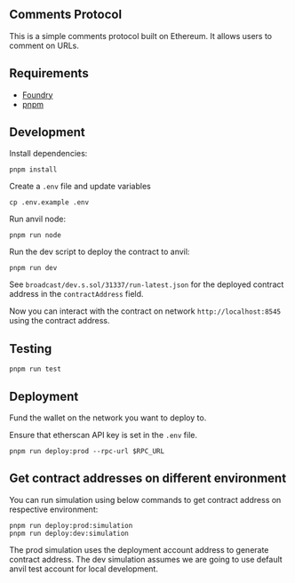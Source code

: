 ## Comments Protocol

This is a simple comments protocol built on Ethereum. It allows users to comment on URLs.

## Requirements

- [Foundry](https://getfoundry.sh/)
- [pnpm](https://pnpm.io/)

## Development

Install dependencies:

```
pnpm install
```

Create a `.env` file and update variables

```
cp .env.example .env
```

Run anvil node:

```
pnpm run node
```

Run the dev script to deploy the contract to anvil:

```
pnpm run dev
```

See `broadcast/dev.s.sol/31337/run-latest.json` for the deployed contract address in the `contractAddress` field.

Now you can interact with the contract on network `http://localhost:8545` using the contract address.

## Testing

```
pnpm run test
```

## Deployment

Fund the wallet on the network you want to deploy to.

Ensure that etherscan API key is set in the `.env` file.

```
pnpm run deploy:prod --rpc-url $RPC_URL
```

## Get contract addresses on different environment

You can run simulation using below commands to get contract address on respective environment:

```
pnpm run deploy:prod:simulation
pnpm run deploy:dev:simulation
```

The prod simulation uses the deployment account address to generate contract address.
The dev simulation assumes we are going to use default anvil test account for local development.
